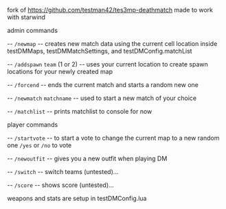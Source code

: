 
fork of https://github.com/testman42/tes3mp-deathmatch made to work with starwind

admin commands

-- `/newmap` -- creates new match data using the current cell location inside testDMMaps, testDMMatchSettings, and testDMConfig.matchList

-- `/addspawn` `team` (1 or 2) -- uses your current location to create spawn locations for your newly created map

-- `/forcend` -- ends the current match and starts a random new one

-- `/newmatch` `matchname` -- used to start a new match of your choice

-- `/matchlist` -- prints matchlist to console for now


player commands

-- `/startvote` -- to start a vote to change the current map to a new random one `/yes` or `/no` to vote

-- `/newoutfit` -- gives you a new outfit when playing DM

-- `/switch` -- switch teams (untested)...

-- `/score` -- shows score (untested)...


weapons and stats are setup in testDMConfig.lua
